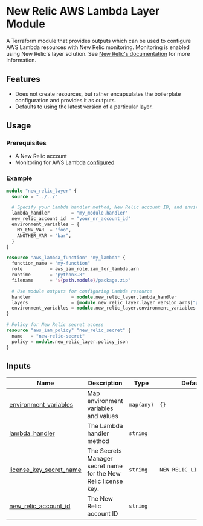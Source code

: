 # New Relic AWS Lambda Layer Module

A Terraform module that provides outputs which can be used to configure AWS Lambda resources with New Relic monitoring. 
Monitoring is enabled using New Relic's layer solution. See [New Relic's documentation](https://docs.newrelic.com/docs/serverless-function-monitoring/aws-lambda-monitoring/get-started/monitoring-aws-lambda-serverless-monitoring/)
for more information.

## Features

* Does not create resources, but rather encapsulates the boilerplate configuration and provides it as outputs.
* Defaults to using the latest version of a particular layer.

## Usage

### Prerequisites

* A New Relic account
* Monitoring for AWS Lambda [configured](https://docs.newrelic.com/docs/serverless-function-monitoring/aws-lambda-monitoring/enable-lambda-monitoring/)

### Example

```terraform
module "new_relic_layer" {
  source = "../../"

  # Specify your Lambda handler method, New Relic account ID, and environment variables for the lambda.
  lambda_handler        = "my_module.handler"
  new_relic_account_id  = "your_nr_account_id"
  environment_variables = {
    MY_ENV_VAR  = "foo",
    ANOTHER_VAR = "bar",
  }
}

resource "aws_lambda_function" "my_lambda" {
  function_name = "my-function"
  role          = aws_iam_role.iam_for_lambda.arn
  runtime       = "python3.8"
  filename      = "${path.module}/package.zip"

  # Use module outputs for configuring Lambda resource
  handler               = module.new_relic_layer.lambda_handler
  layers                = [module.new_relic_layer.layer_version_arns["python3.8"]]
  environment_variables = module.new_relic_layer.environment_variables
}

# Policy for New Relic secret access
resource "aws_iam_policy" "new_relic_secret" {
  name   = "new-relic-secret"
  policy = module.new_relic_layer.policy_json
}
```

## Inputs

| Name | Description | Type | Default | Required |
|------|-------------|------|---------|:--------:|
| <a name="input_environment_variables"></a> [environment_variables](#input_environment_variables) | Map environment variables and values | `map(any)` | `{}` | no |
| <a name="input_lambda_handler"></a> [lambda_handler](#input_lambda_handler) | The Lambda handler method | `string` |  | yes |
| <a name="input_license_key_secret_name"></a> [license_key_secret_name](#input_license_key_secret_name) | The Secrets Manager secret name for the New Relic license key.| `string` | `NEW_RELIC_LICENSE_KEY` | no |
| <a name="input_new_relic_account_id"></a> [new_relic_account_id](#input_new_relic_account_id) | The New Relic account ID | `string` |  | yes |

